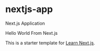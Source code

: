 # nextjs-app
Next.js Application

Hello World From Next.js

This is a starter template for [Learn Next.js](https://nextjs.org/learn).